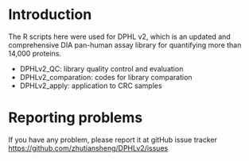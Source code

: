 # Introduction
The R scripts here were used for DPHL v2, which is an updated and comprehensive DIA pan-human assay library for quantifying more than 14,000 proteins.

+ DPHLv2_QC: library quality control and evaluation
+ DPHLv2_comparation: codes for library comparation
+ DPHLv2_apply: application to CRC samples

# Reporting problems
If you have any problem, please report it at gitHub issue tracker https://github.com/zhutiansheng/DPHLv2/issues
